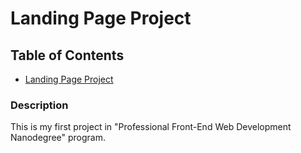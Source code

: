 # Landing Page Project

## Table of Contents

* [Landing Page Project](#Description)

### Description

This is my first project in "Professional Front-End Web Development Nanodegree" program.